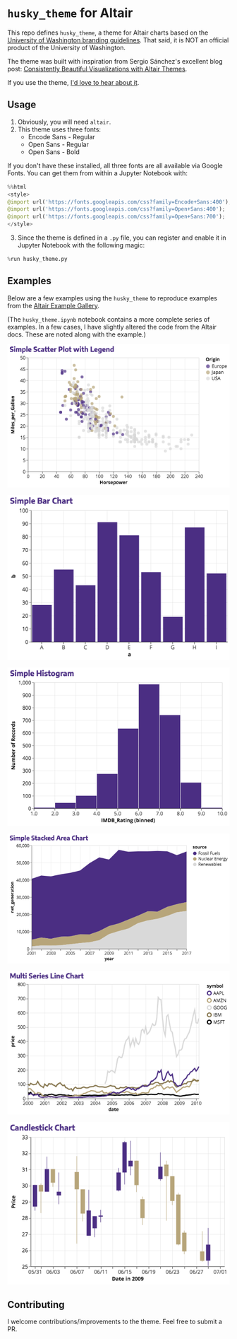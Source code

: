 # `husky_theme` for Altair

This repo defines `husky_theme`, a theme for Altair charts based on the [University of Washington branding guidelines](http://www.washington.edu/brand/graphic-elements/). That said, it is NOT an official product of the University of Washington.

The theme was built with inspiration from Sergio Sánchez's excellent blog post: [Consistently Beautiful Visualizations with Altair Themes](https://towardsdatascience.com/consistently-beautiful-visualizations-with-altair-themes-c7f9f889602).

If you use the theme, [I'd love to hear about it](deppen.8@gmail.com).

## Usage

1. Obviously, you will need `altair`.
2. This theme uses three fonts:
    - Encode Sans - Regular
    - Open Sans - Regular
    - Open Sans - Bold

  If you don't have these installed, all three fonts are all available via Google Fonts. You can get them from within a Jupyter Notebook with:

```python
%%html
<style>
@import url('https://fonts.googleapis.com/css?family=Encode+Sans:400');
@import url('https://fonts.googleapis.com/css?family=Open+Sans:400');
@import url('https://fonts.googleapis.com/css?family=Open+Sans:700');
</style>
```

3. Since the theme is defined in a `.py` file, you can register and enable it in Jupyter Notebook with the following magic:

```python
%run husky_theme.py
```

## Examples

Below are a few examples using the `husky_theme` to reproduce examples from the [Altair Example Gallery](https://altair-viz.github.io/gallery/index.html).

(The `husky_theme.ipynb` notebook contains a more complete series of examples. In a few cases, I have slightly altered the code from the Altair docs. These are noted along with the example.)

![simple_scatter](images/simple_scatter.png)

![simple_bar](images/simple_bar.png)

![simple_histogram](images/simple_histogram.png)

![simple_stacked_area](images/simple_stacked_area.png)

![multi_line](images/multi_line.png)

![candlestick](images/candlestick.png)

## Contributing

I welcome contributions/improvements to the theme. Feel free to submit a PR.
